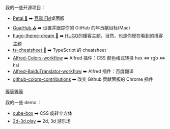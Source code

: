 我的一些开源项目：

- [Petal :hibiscus:](https://github.com/ilime/Petal) :arrow_right: [豆瓣 FM](https://douban.fm/)桌面版
- [GoalHub :golf:](https://github.com/ilime/GoalHub) :arrow_right: 设置并跟踪你的 GitHub 的年贡献目标(Mac)
- [hugo-theme-dream :seedling:](https://github.com/g1eny0ung/hugo-theme-dream) :arrow_right: [HUGO](https://gohugo.io)的播客主题，当然，也是你现在看到的播客主题
- [ts-cheatsheet :bookmark:](https://github.com/g1eny0ung/ts-cheatsheet) :arrow_right: TypeScript 的 cheatsheet
- [Alfred-Colors-workflow](https://github.com/g1eny0ung/Alfred-Colors-workflow) :arrow_right: Alfred 插件：CSS 颜色格式转换 hex <=> rgb <=> hsl
- [Alfred-BaiduTranslator-workflow](https://github.com/g1eny0ung/Alfred-BaiduTranslator-workflow) :arrow_right: Alfred 插件：百度翻译
- [github-colors-contributions](https://github.com/g1eny0ung/github-colors-contributions) :arrow_right: 改变 Github 贡献面板的 Chrome 插件

[等等等等](https://github.com/g1eny0ung)

我的一些 demo ：

- [cube-box](https://codepen.io/g1eny0ung/pen/MvOREa) :arrow_right: CSS 旋转立方体
- [2d-3d.play](https://github.com/g1eny0ung/2d-3d.play) :arrow_right: 2d, 3d 游乐场
